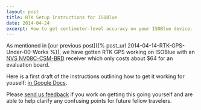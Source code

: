 ```yaml
---
layout: post
title: RTK Setup Instructions for ISOBlue
date: 2014-04-24
excerpt: How to get centimeter-level accuracy on your ISOBlue device.
---
```

<div class="row" markdown="block">
<div class="span6" markdown="block">

As mentioned in [our previous post]({% post_url 2014-04-14-RTK-GPS-Under-00-Works %}), we have gotten RTK GPS
working on ISOBlue with an [NVS NV08C-CSM-BRD](http://www.nvs-gnss.com/products/receivers/item/36-nv08c-csm-brd.html) receiver
which only costs about $64 for an evaluation board.  

Here is a first draft of the instructions outlining how to get it working for youself:
[in Google Docs](https://docs.google.com/document/d/13ZN-PDSLv6FeCkA-adjLOpmdcVy0tsadxfFJ8-xAOVs/edit?pli=1).

Please [send us feedback](mailto:info@isoblue.org) if you work on getting this going yourself
and are able to help clarify any confusing points for future fellow travelers.


